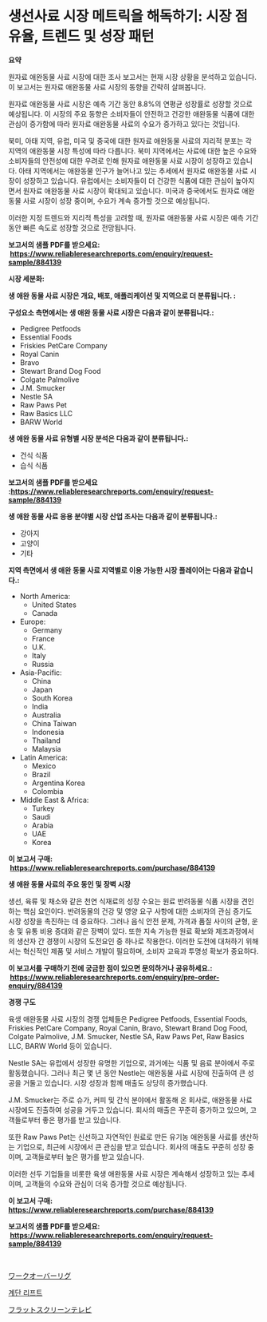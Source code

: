 <p><h1>생선사료 시장 메트릭을 해독하기: 시장 점유율, 트렌드 및 성장 패턴</h1></p><p><strong>요약</strong></p>
<p><p>원자료 애완동물 사료 시장에 대한 조사 보고서는 현재 시장 상황을 분석하고 있습니다. 이 보고서는 원자료 애완동물 사료 시장의 동향을 간략히 살펴봅니다.</p><p>원자료 애완동물 사료 시장은 예측 기간 동안 8.8%의 연평균 성장률로 성장할 것으로 예상됩니다. 이 시장의 주요 동향은 소비자들이 안전하고 건강한 애완동물 식품에 대한 관심이 증가함에 따라 원자료 애완동물 사료의 수요가 증가하고 있다는 것입니다.</p><p>북미, 아태 지역, 유럽, 미국 및 중국에 대한 원자료 애완동물 사료의 지리적 분포는 각 지역의 애완동물 시장 특성에 따라 다릅니다. 북미 지역에서는 사료에 대한 높은 수요와 소비자들의 안전성에 대한 우려로 인해 원자료 애완동물 사료 시장이 성장하고 있습니다. 아태 지역에서는 애완동물 인구가 늘어나고 있는 추세에서 원자료 애완동물 사료 시장이 성장하고 있습니다. 유럽에서는 소비자들이 더 건강한 식품에 대한 관심이 높아지면서 원자료 애완동물 사료 시장이 확대되고 있습니다. 미국과 중국에서도 원자료 애완동물 사료 시장이 성장 중이며, 수요가 계속 증가할 것으로 예상됩니다.</p><p>이러한 지정 트렌드와 지리적 특성을 고려할 때, 원자료 애완동물 사료 시장은 예측 기간 동안 빠른 속도로 성장할 것으로 전망됩니다.</p></p>
<p><strong>보고서의 샘플 PDF를 받으세요: &nbsp;<a href="https://www.reliableresearchreports.com/enquiry/request-sample/884139">https://www.reliableresearchreports.com/enquiry/request-sample/884139</a></strong></p>
<p><strong>시장 세분화:</strong></p>
<p><strong> 생 애완 동물 사료 시장은 개요, 배포, 애플리케이션 및 지역으로 더 분류됩니다. :</strong></p>
<p><strong>구성요소 측면에서는 생 애완 동물 사료 시장은 다음과 같이 분류됩니다.:</strong></p>
<p><ul><li>Pedigree Petfoods</li><li>Essential Foods</li><li>Friskies PetCare Company</li><li>Royal Canin</li><li>Bravo</li><li>Stewart Brand Dog Food</li><li>Colgate Palmolive</li><li>J.M. Smucker</li><li>Nestle SA</li><li>Raw Paws Pet</li><li>Raw Basics LLC</li><li>BARW World</li></ul></p>
<p><strong> 생 애완 동물 사료 유형별 시장 분석은 다음과 같이 분류됩니다.:</strong></p>
<p><ul><li>건식 식품</li><li>습식 식품</li></ul></p>
<p><strong>보고서의 샘플 PDF를 받으세요 :<a href="https://www.reliableresearchreports.com/enquiry/request-sample/884139">https://www.reliableresearchreports.com/enquiry/request-sample/884139</a></strong></p>
<p><strong> 생 애완 동물 사료 응용 분야별 시장 산업 조사는 다음과 같이 분류됩니다.:</strong></p>
<p><ul><li>강아지</li><li>고양이</li><li>기타</li></ul></p>
<p><strong>지역 측면에서 생 애완 동물 사료 지역별로 이용 가능한 시장 플레이어는 다음과 같습니다.:</strong></p>
<p><ul>
    <li>
        North America:
        <ul>
            <li>United States</li>
            <li>Canada</li>
        </ul>
    </li>
    <li>
        Europe:
        <ul>
            <li>Germany</li>
            <li>France</li>
            <li>U.K.</li>
            <li>Italy</li>
            <li>Russia</li>
        </ul>
    </li>
    <li>
        Asia-Pacific:
        <ul>
            <li>China</li>
            <li>Japan</li>
            <li>South Korea</li>
            <li>India</li>
            <li>Australia</li>
            <li>China Taiwan</li>
            <li>Indonesia</li>
            <li>Thailand</li>
            <li>Malaysia</li>
        </ul>
    </li>
    <li>
        Latin America:
        <ul>
            <li>Mexico</li>
            <li>Brazil</li>
            <li>Argentina Korea</li>
            <li>Colombia</li>
        </ul>
    </li>
    <li>
        Middle East & Africa:
        <ul>
            <li>Turkey</li>
            <li>Saudi</li>
            <li>Arabia</li>
            <li>UAE</li>
            <li>Korea</li>
        </ul>
    </li>
    </ul></p>
<p><strong>이 보고서 구매: &nbsp;<a href="https://www.reliableresearchreports.com/purchase/884139">https://www.reliableresearchreports.com/purchase/884139</a></strong></p>
<p><strong>생 애완 동물 사료의 주요 동인 및 장벽 시장</strong></p>
<p><p>생선, 육류 및 채소와 같은 천연 식재료의 성장 수요는 원료 반려동물 식품 시장을 견인하는 핵심 요인이다. 반려동물의 건강 및 영양 요구 사항에 대한 소비자의 관심 증가도 시장 성장을 촉진하는 데 중요하다. 그러나 음식 안전 문제, 가격과 품질 사이의 균형, 운송 및 유통 비용 증대와 같은 장벽이 있다. 또한 지속 가능한 원료 확보와 제조과정에서의 생산자 간 경쟁이 시장의 도전요인 중 하나로 작용한다. 이러한 도전에 대처하기 위해서는 혁신적인 제품 및 서비스 개발이 필요하며, 소비자 교육과 투명성 확보가 중요하다.</p></p>
<p><strong>이 보고서를 구매하기 전에 궁금한 점이 있으면 문의하거나 공유하세요.: &nbsp;<a href="https://www.reliableresearchreports.com/enquiry/pre-order-enquiry/884139">https://www.reliableresearchreports.com/enquiry/pre-order-enquiry/884139</a></strong></p>
<p><strong>경쟁 구도</strong></p>
<p><p>육생 애완동물 사료 시장의 경쟁 업체들은 Pedigree Petfoods, Essential Foods, Friskies PetCare Company, Royal Canin, Bravo, Stewart Brand Dog Food, Colgate Palmolive, J.M. Smucker, Nestle SA, Raw Paws Pet, Raw Basics LLC, BARW World 등이 있습니다.</p><p>Nestle SA는 유럽에서 성장한 유명한 기업으로, 과거에는 식품 및 음료 분야에서 주로 활동했습니다. 그러나 최근 몇 년 동안 Nestle는 애완동물 사료 시장에 진출하여 큰 성공을 거둘고 있습니다. 시장 성장과 함께 매출도 상당히 증가했습니다. </p><p>J.M. Smucker는 주로 슈가, 커피 및 간식 분야에서 활동해 온 회사로, 애완동물 사료 시장에도 진출하여 성공을 거두고 있습니다. 회사의 매출은 꾸준히 증가하고 있으며, 고객들로부터 좋은 평가를 받고 있습니다.</p><p>또한 Raw Paws Pet는 신선하고 자연적인 원료로 만든 유기농 애완동물 사료를 생산하는 기업으로, 최근에 시장에서 큰 관심을 받고 있습니다. 회사의 매출도 꾸준히 성장 중이며, 고객들로부터 높은 평가를 받고 있습니다. </p><p>이러한 선두 기업들을 비롯한 육생 애완동물 사료 시장은 계속해서 성장하고 있는 추세이며, 고객들의 수요와 관심이 더욱 증가할 것으로 예상됩니다.</p></p>
<p><strong>이 보고서 구매: &nbsp; <a href="https://www.reliableresearchreports.com/purchase/884139">https://www.reliableresearchreports.com/purchase/884139</a></strong></p>
<p><strong>보고서의 샘플 PDF를 받으세요: &nbsp;<a href="https://www.reliableresearchreports.com/enquiry/request-sample/884139">https://www.reliableresearchreports.com/enquiry/request-sample/884139</a></strong><strong></strong></p>
<p>&nbsp;</p>
<p><p><a href="https://medium.com/@johneahan44556754/%E8%A7%A3%E8%AA%AD%E4%BD%9C%E6%A5%AD%E3%83%AA%E3%82%B0%E5%B8%82%E5%A0%B4%E3%83%A1%E3%83%88%E3%83%AA%E3%82%AF%E3%82%B9-%E5%B8%82%E5%A0%B4%E3%82%B7%E3%82%A7%E3%82%A2-%E3%83%88%E3%83%AC%E3%83%B3%E3%83%89-%E3%81%8A%E3%82%88%E3%81%B3%E6%88%90%E9%95%B7%E3%83%91%E3%82%BF%E3%83%BC%E3%83%B3-602b18b199e2">ワークオーバーリグ</a></p><p><a href="https://medium.com/@mujgankortalih/%EC%8A%A4%ED%85%8C%EC%96%B4-%EB%A6%AC%ED%94%84%ED%8A%B8-%EC%8B%9C%EC%9E%A5-%EC%84%B1%EA%B3%B5%EC%A0%81%EC%9D%B8-%EB%B9%84%EC%A6%88%EB%8B%88%EC%8A%A4-%EC%A0%84%EB%9E%B5%EC%9D%98-%EC%97%B4%EC%87%A0-2031%EB%85%84%EA%B9%8C%EC%A7%80-%EC%98%88%EC%B8%A1-2defbaf64a5c">계단 리프트</a></p><p><a href="https://medium.com/@craigurcottrte8/%E3%83%95%E3%83%A9%E3%83%83%E3%83%88%E3%82%B9%E3%82%AF%E3%83%AA%E3%83%BC%E3%83%B3%E3%83%86%E3%83%AC%E3%83%93%E3%81%AE%E5%B8%82%E5%A0%B4%E5%88%86%E6%9E%90%E3%81%A82024%E5%B9%B4%E3%81%8B%E3%82%892031%E5%B9%B4%E3%81%BE%E3%81%A7%E3%81%AE%E6%9C%9F%E9%96%93%E3%81%AB%E4%BA%88%E6%B8%AC%E3%81%95%E3%82%8C%E3%82%8B%E3%82%B5%E3%82%A4%E3%82%BA%E3%81%AB%E3%81%A4%E3%81%84%E3%81%A6-5097f78b6eb1">フラットスクリーンテレビ</a></p></p>